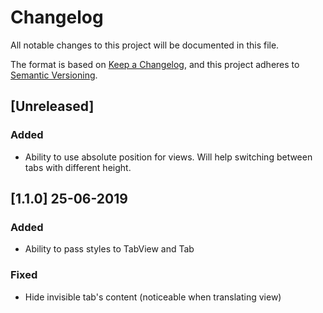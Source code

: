 # Changelog

All notable changes to this project will be documented in this file.

The format is based on [Keep a Changelog](https://keepachangelog.com/en/1.0.0/),
and this project adheres to [Semantic Versioning](https://semver.org/spec/v2.0.0.html).

## [Unreleased]

### Added

- Ability to use absolute position for views. Will help switching between tabs with different height.

## [1.1.0] 25-06-2019

### Added

- Ability to pass styles to TabView and Tab

### Fixed

- Hide invisible tab's content (noticeable when translating view)
